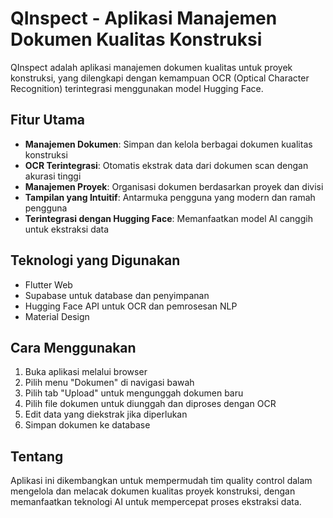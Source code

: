# QInspect - Aplikasi Manajemen Dokumen Kualitas Konstruksi

QInspect adalah aplikasi manajemen dokumen kualitas untuk proyek konstruksi, yang dilengkapi dengan kemampuan OCR (Optical Character Recognition) terintegrasi menggunakan model Hugging Face.

## Fitur Utama

- **Manajemen Dokumen**: Simpan dan kelola berbagai dokumen kualitas konstruksi
- **OCR Terintegrasi**: Otomatis ekstrak data dari dokumen scan dengan akurasi tinggi
- **Manajemen Proyek**: Organisasi dokumen berdasarkan proyek dan divisi
- **Tampilan yang Intuitif**: Antarmuka pengguna yang modern dan ramah pengguna
- **Terintegrasi dengan Hugging Face**: Memanfaatkan model AI canggih untuk ekstraksi data

## Teknologi yang Digunakan

- Flutter Web
- Supabase untuk database dan penyimpanan
- Hugging Face API untuk OCR dan pemrosesan NLP
- Material Design

## Cara Menggunakan

1. Buka aplikasi melalui browser
2. Pilih menu "Dokumen" di navigasi bawah
3. Pilih tab "Upload" untuk mengunggah dokumen baru
4. Pilih file dokumen untuk diunggah dan diproses dengan OCR
5. Edit data yang diekstrak jika diperlukan
6. Simpan dokumen ke database

## Tentang

Aplikasi ini dikembangkan untuk mempermudah tim quality control dalam mengelola dan melacak dokumen kualitas proyek konstruksi, dengan memanfaatkan teknologi AI untuk mempercepat proses ekstraksi data.